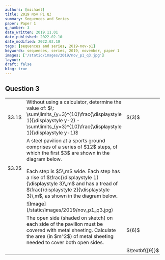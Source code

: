 ```yaml
---
authors: [michael]
title: 2019 Nov P1 Q3
summary: Sequences and Series
paper: Paper 1
q_number: 3
date_written: 2019.11.01
date_published: 2022.02.10
date_modified: 2022.02.10
tags: [sequences and series, 2019-nov-p1]
keywords: sequences, series, 2019, november, paper 1
images: ['/static/images/2019/nov_p1_q3.jpg']
layout:
draft: false
blog: true
---
```


## Question 3

<table className="border-collapse">
  <tbody>
    <tr>
      <td>$3.1$</td>
      <td>Without using a calculator, determine the value of: $\: \sum\limits_{y=3}^{10}\frac{\displaystyle 1}{\displaystyle y-2} - \sum\limits_{y=3}^{10}\frac{\displaystyle 1}{\displaystyle y-1}$</td>
      <td>$(3)$</td>
      </tr> 
    <tr>   
      <td>$3.2$</td>
      <td rowSpan='2'>A steel pavilion at a sports ground comprises of a series of $12$ steps, of which the first $3$ are shown in the diagram below.<br></br>Each step is $5\,m$ wide. Each step has a rise of $\frac{\displaystyle 1}{\displaystyle 3}\,m$ and has a tread of $\frac{\displaystyle 2}{\displaystyle 3}\,m$, as shown in the diagram below.</td>
      <td></td>
    </tr>
    <tr></tr>
    <tr>
      <td></td>
      <td>![Image](/static/images/2019/nov_p1_q3.jpg)</td>
      <td></td>
    </tr>
    <tr>
      <td></td>
      <td>The open side (shaded on sketch) on each side of the pavilion must be covered with metal sheeting. Calculate the area (in $m^2$) of metal sheeting needed to cover both open sides.</td>
      <td>$(6)$</td>
    </tr>
    <tr>
      <td></td>
      <td></td>
      <td>$\textbf{[9]}$</td>
    </tr>
  </tbody>
</table>
